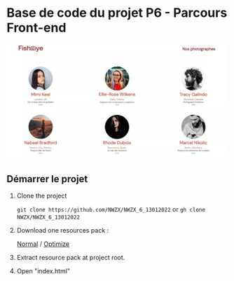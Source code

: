# Base de code du projet P6 - Parcours Front-end

![Screenshoot](Preview.webp)

## Démarrer le projet

1. Clone the project

    `git clone https://github.com/NWZX/NWZX_6_13012022` or `gh clone NWZX/NWZX_6_13012022`

2. Download one resources pack :
    
    [Normal](https://) / [Optimize](https://)

3. Extract resource pack at project root.

4. Open "index.html"

